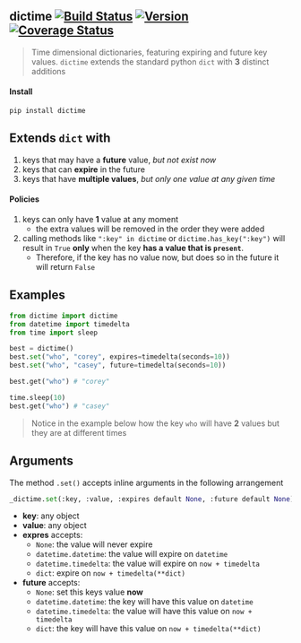 dictime [![Build Status](https://secure.travis-ci.org/stevepeak/dictime.png)](http://travis-ci.org/stevepeak/dictime) [![Version](https://pypip.in/v/dictime/badge.png)](https://github.com/stevepeak/dictime) [![Coverage Status](https://coveralls.io/repos/stevepeak/dictime/badge.png)](https://coveralls.io/r/stevepeak/dictime)
-------

> Time dimensional dictionaries, featuring expiring and future key values.
>  `dictime` extends the standard python `dict` with **3** distinct additions

#### Install
`pip install dictime`

## Extends `dict` with
1. keys that may have a **future** value, *but not exist now*
2. keys that can **expire** in the future
3. keys that have **multiple values**, *but only one value at any given time*

#### Policies
1. keys can only have **1** value at any moment
    - the extra values will be removed in the order they were added
2. calling methods like `":key" in dictime` or `dictime.has_key(":key")` will result in `True` **only** when the key **has a value that is `present`**. 
    - Therefore, if the key has no value now, but does so in the future it will return `False`

## Examples
```python
from dictime import dictime
from datetime import timedelta
from time import sleep

best = dictime()
best.set("who", "corey", expires=timedelta(seconds=10))
best.set("who", "casey", future=timedelta(seconds=10))

best.get("who") # "corey"

time.sleep(10)
best.get("who") # "casey"
```
> Notice in the example below how the key `who` will have **2** values but they are at different times

## Arguments
The method `.set()` accepts inline arguments in the following arrangement
```python 
_dictime.set(:key, :value, :expires default None, :future default None)
```
- **key**: any object
- **value**: any object
- **expres** accepts:
    - `None`: the value will never expire
    - `datetime.datetime`: the value will expire on `datetime`
    - `datetime.timedelta`: the value will expire on `now + timedelta`
    - `dict`: expire on `now + timedelta(**dict)`
- **future** accepts:
    - `None`: set this keys value **now**
    - `datetime.datetime`: the key will have this value on `datetime`
    - `datetime.timedelta`: the value will have this value on `now + timedelta`
    - `dict`: the key will have this value on `now + timedelta(**dict)`
